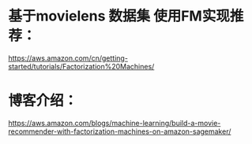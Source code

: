 # 基于movielens 数据集 使用FM实现推荐：
https://aws.amazon.com/cn/getting-started/tutorials/Factorization%20Machines/


# 博客介绍：
https://aws.amazon.com/blogs/machine-learning/build-a-movie-recommender-with-factorization-machines-on-amazon-sagemaker/

